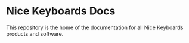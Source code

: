 # Nice Keyboards Docs

This repository is the home of the documentation for all Nice Keyboards products and software.